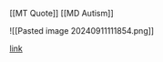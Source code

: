 [[MT Quote]]
[[MD Autism]]



![[Pasted image 20240911111854.png]]

[link](https://www.reddit.com/r/autism/comments/1fdf3qc/agreed_yes/?utm_source=share&utm_medium=web3x&utm_name=web3xcss&utm_term=1&utm_content=share_button)

